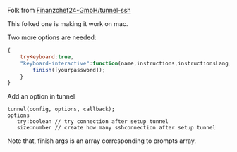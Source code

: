 
Folk from [Finanzchef24-GmbH/tunnel-ssh](https://github.com/Finanzchef24-GmbH/tunnel-ssh)

This folked one is making it work on mac.

Two more options are needed:
```js
{
    tryKeyboard:true,
	"keyboard-interactive":function(name,instructions,instructionsLang,prompts,finish){
		finish([yourpassword]);
	}
} 
```

Add an option in tunnel
```
tunnel(config, options, callback);
options
   try:boolean // try connection after setup tunnel
   size:number // create how many sshconnection after setup tunnel
```

Note that, finish args is an array corresponding to prompts array.